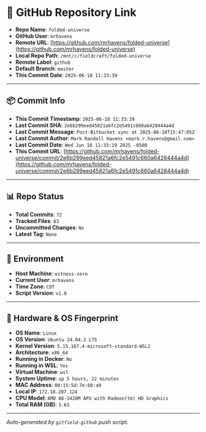 # 🔗 GitHub Repository Link

- **Repo Name**: `folded-universe`
- **GitHub User**: `mrhavens`
- **Remote URL**: [https://github.com/mrhavens/folded-universe](https://github.com/mrhavens/folded-universe)
- **Local Repo Path**: `/mnt/c/fieldcraft/folded-universe`
- **Remote Label**: `github`
- **Default Branch**: `master`
- **This Commit Date**: `2025-06-18 11:33:39`

---

## 📦 Commit Info

- **This Commit Timestamp**: `2025-06-18 11:33:39`
- **Last Commit SHA**: `2e6b299eed45821a6fc2e5491c660a6428444a4d`
- **Last Commit Message**: `Post-Bitbucket sync at 2025-06-18T15:47:05Z`
- **Last Commit Author**: `Mark Randall Havens <mark.r.havens@gmail.com>`
- **Last Commit Date**: `Wed Jun 18 11:33:19 2025 -0500`
- **This Commit URL**: [https://github.com/mrhavens/folded-universe/commit/2e6b299eed45821a6fc2e5491c660a6428444a4d](https://github.com/mrhavens/folded-universe/commit/2e6b299eed45821a6fc2e5491c660a6428444a4d)

---

## 📊 Repo Status

- **Total Commits**: `72`
- **Tracked Files**: `83`
- **Uncommitted Changes**: `No`
- **Latest Tag**: `None`

---

## 🧭 Environment

- **Host Machine**: `witness-zero`
- **Current User**: `mrhavens`
- **Time Zone**: `CDT`
- **Script Version**: `v1.0`

---

## 🧬 Hardware & OS Fingerprint

- **OS Name**: `Linux`
- **OS Version**: `Ubuntu 24.04.2 LTS`
- **Kernel Version**: `5.15.167.4-microsoft-standard-WSL2`
- **Architecture**: `x86_64`
- **Running in Docker**: `No`
- **Running in WSL**: `Yes`
- **Virtual Machine**: `wsl`
- **System Uptime**: `up 5 hours, 22 minutes`
- **MAC Address**: `00:15:5d:7e:60:a9`
- **Local IP**: `172.18.207.124`
- **CPU Model**: `AMD A6-3420M APU with Radeon(tm) HD Graphics`
- **Total RAM (GB)**: `3.63`

---

_Auto-generated by `gitfield-github` push script._
